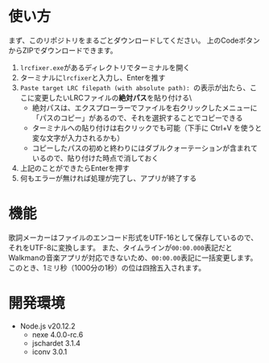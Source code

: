 # 使い方
まず、このリポジトリをまるごとダウンロードしてください。
上のCodeボタンからZIPでダウンロードできます。
1. `lrcfixer.exe`があるディレクトリでターミナルを開く
2. ターミナルに`lrcfixer`と入力し、Enterを推す
3. `Paste target LRC filepath (with absolute path): `の表示が出たら、ここに変更したいLRCファイルの**絶対パス**を貼り付ける\
   - 絶対パスは、エクスプローラーでファイルを右クリックしたメニューに「パスのコピー」があるので、それを選択することでコピーできる
   - ターミナルへの貼り付けは右クリックでも可能（下手に Ctrl+V を使うと変な文字が入力されるかも）
   - コピーしたパスの初めと終わりにはダブルクォーテーションが含まれているので、貼り付けた時点で消しておく
4. 上記のことができたらEnterを押す
5. 何もエラーが無ければ処理が完了し、アプリが終了する
# 機能
歌詞メーカーはファイルのエンコード形式をUTF-16として保存しているので、それをUTF-8に変換します。
また、タイムラインが`00:00.000`表記だとWalkmanの音楽アプリが対応できないため、`00:00.00`表記に一括変更します。このとき、1ミリ秒（1000分の1秒）の位は四捨五入されます。
# 開発環境
- Node.js v20.12.2
  - nexe 4.0.0-rc.6
  - jschardet 3.1.4
  - iconv 3.0.1
